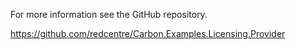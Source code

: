 ﻿For more information see the GitHub repository.

<https://github.com/redcentre/Carbon.Examples.Licensing.Provider>
